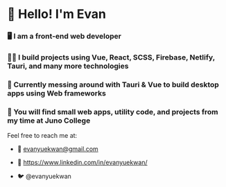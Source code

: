 # 👋 Hello! I'm Evan

### 🖥 I am a front-end web developer

### 👷‍♂️ I build projects using Vue, React, SCSS, Firebase, Netlify, Tauri, and many more technologies

### 🌱 Currently messing around with Tauri & Vue to build desktop apps using Web frameworks

### 👀 You will find small web apps, utility code, and projects from my time at Juno College

Feel free to reach me at:

- 📧 evanyuekwan@gmail.com

- 🧳 https://www.linkedin.com/in/evanyuekwan/

- 🐦 @evanyuekwan
